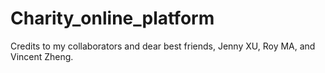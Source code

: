 # Charity_online_platform
Credits to my collaborators and dear best friends, Jenny XU, Roy MA, and Vincent Zheng. 
